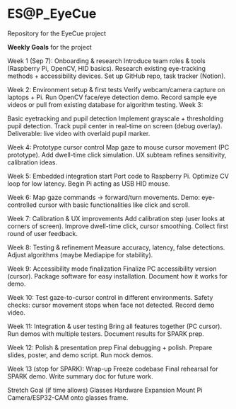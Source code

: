 # ES@P_EyeCue
Repository for the EyeCue project

**Weekly Goals** for the project

Week 1 (Sep 7):
Onboarding & research
Introduce team roles & tools (Raspberry Pi, OpenCV, HID basics).
Research existing eye-tracking methods + accessibility devices.
Set up GitHub repo, task tracker (Notion).

Week 2: 
Environment setup & first tests
Verify webcam/camera capture on laptops + Pi.
Run OpenCV face/eye detection demo.
Record sample eye videos or pull from existing database for algorithm testing.
Week 3: 

Basic eyetracking and pupil detection
Implement grayscale + thresholding pupil detection.
Track pupil center in real-time on screen (debug overlay).
Deliverable: live video with overlaid pupil marker.

Week 4:
Prototype cursor control
Map gaze to mouse cursor movement (PC prototype).
Add dwell-time click simulation.
UX subteam refines sensitivity, calibration ideas.

Week 5: 
Embedded integration start
Port code to Raspberry Pi.
Optimize CV loop for low latency.
Begin Pi acting as USB HID mouse.

Week 6: 
Map gaze commands → forward/turn movements.
Demo: eye-controlled cursor with basic functionalities like click and scroll. 

Week 7:
Calibration & UX improvements
Add calibration step (user looks at corners of screen).
Improve dwell-time click, cursor smoothing.
Collect first round of user feedback.

Week 8: 
Testing & refinement
Measure accuracy, latency, false detections.
Adjust algorithms (maybe Mediapipe for stability).

Week 9: 
Accessibility mode finalization
Finalize PC accessibility version (cursor).
Package software for easy installation.
Document how it works for demo.

Week 10: 
Test gaze-to-cursor control in different environments.
Safety checks: cursor movement stops when face not detected.
Record demo video.

Week 11:
Integration & user testing
Bring all features together (PC cursor).
Run demos with multiple testers.
Document results for SPARK prep.

Week 12:
Polish & presentation prep
Final debugging + polish.
Prepare slides, poster, and demo script.
Run mock demos.

Week 13 (stop for SPARK): 
Wrap-up 
Freeze codebase
Final rehearsal for SPARK demo.
Write summary doc for future work.

Stretch Goal (if time allows)
Glasses Hardware Expansion
Mount Pi Camera/ESP32-CAM onto glasses frame.

